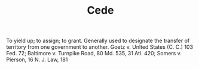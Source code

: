 ---
title: Cede
letter: C
permalink: "/definitions/bld-cede.html"
body: To yield up; to assign; to grant. Generally used to designate the transfer of
  territory from one government to another. Goetz v. Unlted States (C. C.) 103 Fed.
  72; Baltimore v. Turnpike Road, 80 Md. 535, 31 Atl. 420; Somers v. Pierson, 16 N.
  J. Law, 181
published_at: '2018-07-07'
source: Black's Law Dictionary 2nd Ed (1910)
layout: post
---